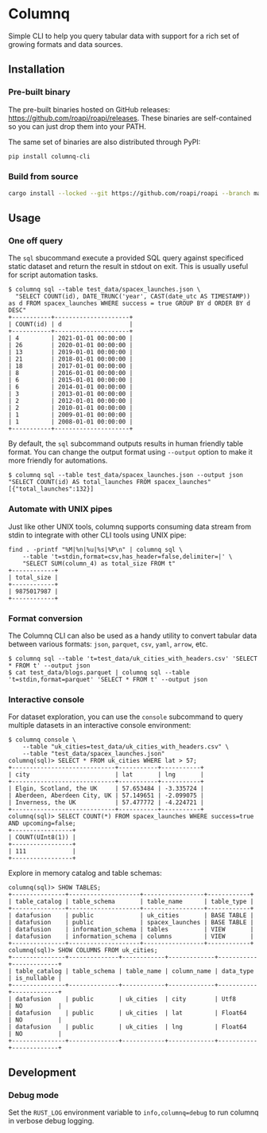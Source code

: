 Columnq
=======

Simple CLI to help you query tabular data with support for a rich set of
growing formats and data sources.

## Installation

### Pre-built binary

The pre-built binaries hosted on GitHub releases:
https://github.com/roapi/roapi/releases. These binaries are self-contained so
you can just drop them into your PATH.

The same set of binaries are also distributed through PyPI:

```bash
pip install columnq-cli
```

### Build from source

```bash
cargo install --locked --git https://github.com/roapi/roapi --branch main --bin columnq-cli
```


Usage
-----

### One off query

The `sql` sbucommand execute a provided SQL query against specificed static
dataset and return the result in stdout on exit. This is usually useful for
script automation tasks.

```
$ columnq sql --table test_data/spacex_launches.json \
  "SELECT COUNT(id), DATE_TRUNC('year', CAST(date_utc AS TIMESTAMP)) as d FROM spacex_launches WHERE success = true GROUP BY d ORDER BY d DESC"
+-----------+---------------------+
| COUNT(id) | d                   |
+-----------+---------------------+
| 4         | 2021-01-01 00:00:00 |
| 26        | 2020-01-01 00:00:00 |
| 13        | 2019-01-01 00:00:00 |
| 21        | 2018-01-01 00:00:00 |
| 18        | 2017-01-01 00:00:00 |
| 8         | 2016-01-01 00:00:00 |
| 6         | 2015-01-01 00:00:00 |
| 6         | 2014-01-01 00:00:00 |
| 3         | 2013-01-01 00:00:00 |
| 2         | 2012-01-01 00:00:00 |
| 2         | 2010-01-01 00:00:00 |
| 1         | 2009-01-01 00:00:00 |
| 1         | 2008-01-01 00:00:00 |
+-----------+---------------------+
```

By default, the `sql` subcommand outputs results in human friendly table
format. You can change the output format using `--output` option to make it
more friendly for automations.

```
$ columnq sql --table test_data/spacex_launches.json --output json "SELECT COUNT(id) AS total_launches FROM spacex_launches"
[{"total_launches":132}]
```

### Automate with UNIX pipes

Just like other UNIX tools, columnq supports consuming data stream from stdin
to integrate with other CLI tools using UNIX pipe:

```
find . -printf "%M|%n|%u|%s|%P\n" | columnq sql \
    --table 't=stdin,format=csv,has_header=false,delimiter=|' \
    "SELECT SUM(column_4) as total_size FROM t"
+------------+
| total_size |
+------------+
| 9875017987 |
+------------+
```

### Format conversion

The Columnq CLI can also be used as a handy utility to convert tabular data
between various formats: `json`, `parquet`, `csv`, `yaml`, `arrow`, etc.

```
$ columnq sql --table 't=test_data/uk_cities_with_headers.csv' 'SELECT * FROM t' --output json
$ cat test_data/blogs.parquet | columnq sql --table 't=stdin,format=parquet' 'SELECT * FROM t' --output json
```

### Interactive console

For dataset exploration, you can use the `console` subcommand to query multiple
datasets in an interactive console environment:

```
$ columnq console \
    --table "uk_cities=test_data/uk_cities_with_headers.csv" \
    --table "test_data/spacex_launches.json"
columnq(sql)> SELECT * FROM uk_cities WHERE lat > 57;
+-----------------------------+-----------+-----------+
| city                        | lat       | lng       |
+-----------------------------+-----------+-----------+
| Elgin, Scotland, the UK     | 57.653484 | -3.335724 |
| Aberdeen, Aberdeen City, UK | 57.149651 | -2.099075 |
| Inverness, the UK           | 57.477772 | -4.224721 |
+-----------------------------+-----------+-----------+
columnq(sql)> SELECT COUNT(*) FROM spacex_launches WHERE success=true AND upcoming=false;
+-----------------+
| COUNT(UInt8(1)) |
+-----------------+
| 111             |
+-----------------+
```

Explore in memory catalog and table schemas:

```
columnq(sql)> SHOW TABLES;
+---------------+--------------------+-----------------+------------+
| table_catalog | table_schema       | table_name      | table_type |
+---------------+--------------------+-----------------+------------+
| datafusion    | public             | uk_cities       | BASE TABLE |
| datafusion    | public             | spacex_launches | BASE TABLE |
| datafusion    | information_schema | tables          | VIEW       |
| datafusion    | information_schema | columns         | VIEW       |
+---------------+--------------------+-----------------+------------+
columnq(sql)> SHOW COLUMNS FROM uk_cities;
+---------------+--------------+------------+-------------+-----------+-------------+
| table_catalog | table_schema | table_name | column_name | data_type | is_nullable |
+---------------+--------------+------------+-------------+-----------+-------------+
| datafusion    | public       | uk_cities  | city        | Utf8      | NO          |
| datafusion    | public       | uk_cities  | lat         | Float64   | NO          |
| datafusion    | public       | uk_cities  | lng         | Float64   | NO          |
+---------------+--------------+------------+-------------+-----------+-------------+
```

Development
-----------

### Debug mode

Set the `RUST_LOG` environment variable to `info,columnq=debug` to run columnq
in verbose debug logging.
